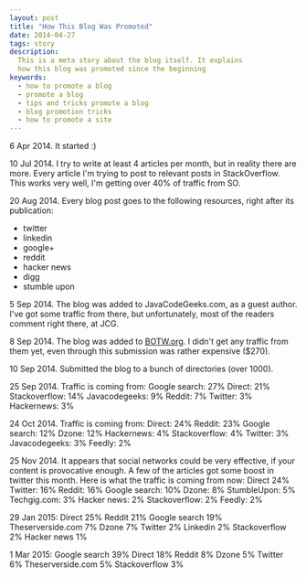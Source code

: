 ```yaml
---
layout: post
title: "How This Blog Was Promoted"
date: 2014-04-27
tags: story
description:
  This is a meta story about the blog itself. It explains
  how this blog was promoted since the beginning
keywords:
  - how to promote a blog
  - promote a blog
  - tips and tricks promote a blog
  - blog promotion tricks
  - how to promote a site
---
```


6 Apr 2014.
It started :)

10 Jul 2014.
I try to write at least 4 articles per month, but in reality there
are more. Every article I'm trying to post to relevant posts in StackOverflow.
This works very well, I'm getting over 40% of traffic from SO.

20 Aug 2014.
Every blog post goes to the following resources, right
after its publication:

 * twitter
 * linkedin
 * google+
 * reddit
 * hacker news
 * digg
 * stumble upon

5 Sep 2014.
The blog was added to JavaCodeGeeks.com, as a guest
author. I've got some traffic from there, but unfortunately, most
of the readers comment right there, at JCG.

8 Sep 2014.
The blog was added to [BOTW.org](http://blogs.botw.org/Computers/Programming/).
I didn't get any traffic from them yet, even through this submission
was rather expensive ($270).

10 Sep 2014.
Submitted the blog to a bunch of directories (over 1000).

25 Sep 2014.
Traffic is coming from:
Google search: 27%
Direct: 21%
Stackoverflow: 14%
Javacodegeeks: 9%
Reddit: 7%
Twitter: 3%
Hackernews: 3%

24 Oct 2014.
Traffic is coming from:
Direct: 24%
Reddit: 23%
Google search: 12%
Dzone: 12%
Hackernews: 4%
Stackoverflow: 4%
Twitter: 3%
Javacodegeeks: 3%
Feedly: 2%

25 Nov 2014.
It appears that social networks could be very effective, if your content
is provocative enough. A few of the articles got some boost in twitter this month.
Here is what the traffic is coming from now:
Direct 24%
Twitter: 16%
Reddit: 16%
Google search: 10%
Dzone: 8%
StumbleUpon: 5%
Techgig.com: 3%
Hacker news: 2%
Stackoverflow: 2%
Feedly: 2%

29 Jan 2015:
Direct 25%
Reddit 21%
Google search 19%
Theserverside.com 7%
Dzone 7%
Twitter 2%
Linkedin 2%
Stackoverflow 2%
Hacker news 1%

1 Mar 2015:
Google search 39%
Direct 18%
Reddit 8%
Dzone 5%
Twitter 6%
Theserverside.com 5%
Stackoverflow 3%

